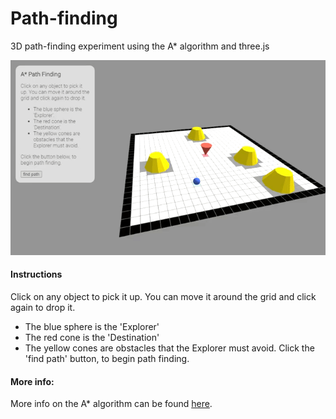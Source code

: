 # Path-finding
3D path-finding experiment using the A* algorithm and three.js

<kbd>![](https://github.com/tombonynge/path-finding/blob/master/path-finding.gif)
</kbd>

#### Instructions
Click on any object to pick it up. You can move it around the grid and click again to drop it.
* The blue sphere is the 'Explorer'
* The red cone is the 'Destination'
* The yellow cones are obstacles that the Explorer must avoid.
Click the 'find path' button, to begin path finding.
        
#### More info:
More info on the A* algorithm can be found [here](https://en.wikipedia.org/wiki/A*_search_algorithm).
